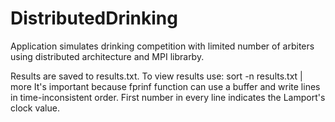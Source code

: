 # DistributedDrinking
Application simulates drinking competition with limited number of arbiters using distributed architecture and MPI librarby.

Results are saved to results.txt.
To view results use: sort -n results.txt | more
It's important because fprinf function can use a buffer and write lines in time-inconsistent order.
First number in every line indicates the Lamport's clock value.
